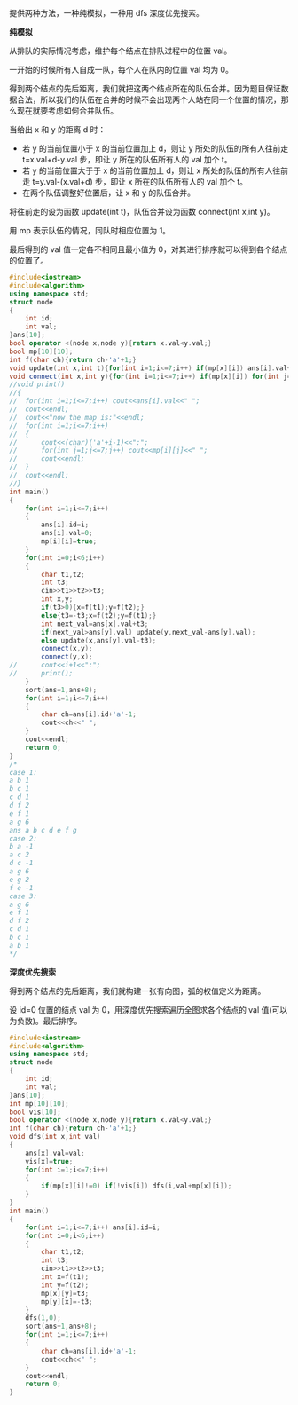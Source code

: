 提供两种方法，一种纯模拟，一种用 dfs 深度优先搜索。

**纯模拟**

从排队的实际情况考虑，维护每个结点在排队过程中的位置 val。

一开始的时候所有人自成一队，每个人在队内的位置 val 均为 0。

得到两个结点的先后距离，我们就把这两个结点所在的队伍合并。因为题目保证数据合法，所以我们的队伍在合并的时候不会出现两个人站在同一个位置的情况，那么现在就要考虑如何合并队伍。

当给出 x 和 y 的距离 d 时：

- 若 y 的当前位置小于 x 的当前位置加上 d，则让 y 所处的队伍的所有人往前走 t=x.val+d-y.val 步，即让 y 所在的队伍所有人的 val 加个 t。
- 若 y 的当前位置大于于 x 的当前位置加上 d，则让 x 所处的队伍的所有人往前走 t=y.val-(x.val+d) 步，即让 x 所在的队伍所有人的 val 加个 t。
- 在两个队伍调整好位置后，让 x 和 y 的队伍合并。

将往前走的设为函数 update(int t)，队伍合并设为函数 connect(int x,int y)。

用 mp 表示队伍的情况，同队时相应位置为 1。

最后得到的 val 值一定各不相同且最小值为 0，对其进行排序就可以得到各个结点的位置了。

```c++
#include<iostream>
#include<algorithm>
using namespace std;
struct node
{
	int id;
	int val;
}ans[10];
bool operator <(node x,node y){return x.val<y.val;}
bool mp[10][10];
int f(char ch){return ch-'a'+1;}
void update(int x,int t){for(int i=1;i<=7;i++) if(mp[x][i]) ans[i].val+=t;}
void connect(int x,int y){for(int i=1;i<=7;i++) if(mp[x][i]) for(int j=1;j<=7;j++) if(mp[y][j]) mp[j][i]=true;}
//void print()
//{
//	for(int i=1;i<=7;i++) cout<<ans[i].val<<" ";
//	cout<<endl;
//	cout<<"now the map is:"<<endl;
//	for(int i=1;i<=7;i++)
//	{
//		cout<<(char)('a'+i-1)<<":";
//		for(int j=1;j<=7;j++) cout<<mp[i][j]<<" ";
//		cout<<endl;
//	}
//	cout<<endl;
//}
int main()
{
	for(int i=1;i<=7;i++)
	{
		ans[i].id=i;
		ans[i].val=0;
		mp[i][i]=true;
	}
	for(int i=0;i<6;i++)
	{
		char t1,t2;
		int t3;
		cin>>t1>>t2>>t3;
		int x,y;
		if(t3>0){x=f(t1);y=f(t2);}
		else{t3=-t3;x=f(t2);y=f(t1);}
		int next_val=ans[x].val+t3;
		if(next_val>ans[y].val) update(y,next_val-ans[y].val);
		else update(x,ans[y].val-t3);
		connect(x,y);
		connect(y,x);
//		cout<<i+1<<":";
//		print();
	}
	sort(ans+1,ans+8);
	for(int i=1;i<=7;i++)
	{
		char ch=ans[i].id+'a'-1;
		cout<<ch<<" ";
	}
	cout<<endl;
	return 0;
}
/*
case 1:
a b 1
b c 1
c d 1
d f 2
e f 1
a g 6
ans a b c d e f g 
case 2:
b a -1
a c 2
d c -1
a g 6
e g 2
f e -1
case 3:
a g 6
e f 1
d f 2
c d 1
b c 1
a b 1
*/
```

**深度优先搜索**

得到两个结点的先后距离，我们就构建一张有向图，弧的权值定义为距离。

设 id=0 位置的结点 val 为 0，用深度优先搜索遍历全图求各个结点的 val 值(可以为负数)。最后排序。

```c++
#include<iostream>
#include<algorithm>
using namespace std;
struct node
{
	int id;
	int val;
}ans[10];
int mp[10][10];
bool vis[10];
bool operator <(node x,node y){return x.val<y.val;}
int f(char ch){return ch-'a'+1;}
void dfs(int x,int val)
{
	ans[x].val=val;
	vis[x]=true;
	for(int i=1;i<=7;i++)
	{
		if(mp[x][i]!=0) if(!vis[i]) dfs(i,val+mp[x][i]);
	}
}
int main()
{
	for(int i=1;i<=7;i++) ans[i].id=i;
	for(int i=0;i<6;i++)
	{
		char t1,t2;
		int t3;
		cin>>t1>>t2>>t3;
		int x=f(t1);
		int y=f(t2);
		mp[x][y]=t3;
		mp[y][x]=-t3;
	}
	dfs(1,0);
	sort(ans+1,ans+8);
	for(int i=1;i<=7;i++)
	{
		char ch=ans[i].id+'a'-1;
		cout<<ch<<" ";
	}
	cout<<endl;
	return 0;
}
```

